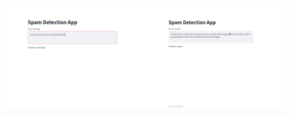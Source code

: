 ![Spam Detection NLP Using Machine Learning](https://github.com/w7Ali/NLP/blob/main/ML_NLP/spam.jpg)
